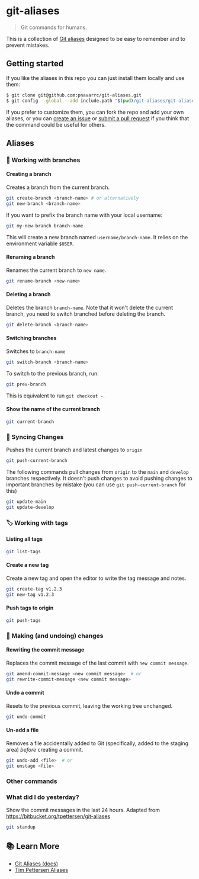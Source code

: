 # git-aliases

> Git commands for humans.

This is a collection of [Git aliases](https://git-scm.com/book/en/v2/Git-Basics-Git-Aliases) designed to be easy to remember and to prevent mistakes.

## Getting started

If you like the aliases in this repo you can just install them locally and use them:

```sh
$ git clone git@github.com:pnavarrc/git-aliases.git
$ git config --global --add include.path "$(pwd)/git-aliases/git-aliases"
```

If you prefer to customize them, you can fork the repo and add your own aliases, or you can [create an issue](https://github.com/pnavarrc/git-aliases/issues) or [submit a pull request](https://github.com/pnavarrc/git-aliases/pulls) if you think that the command could be useful for others.

## Aliases

### 🌱 Working with branches

#### Creating a branch

Creates a branch from the current branch.

```sh
git create-branch <branch-name> # or alternatively
git new-branch <branch-name>
```

If you want to prefix the branch name with your local username:

```sh
git my-new-branch branch-name
```

This will create a new branch named `username/branch-name`. It relies on the environment variable `$USER`.

#### Renaming a branch

Renames the current branch to `new name`.

```sh
git rename-branch <new-name>
```

#### Deleting a branch

Deletes the branch `branch-name`. Note that it won't delete the current branch, you need to switch branched before deleting the branch.

```sh
git delete-branch <branch-name>
```

#### Switching branches

Switches to `branch-name`

```sh
git switch-branch <branch-name>
```

To switch to the previous branch, run:

```sh
git prev-branch
```

This is equivalent to run `git checkout -`.

#### Show the name of the current branch

```sh
git current-branch
```

### 🔄 Syncing Changes

Pushes the current branch and latest changes to `origin`

```sh
git push-current-branch
```

The following commands pull changes from `origin` to the `main` and `develop` branches respectively. It doesn't push changes to avoid pushing changes to important branches by mistake (you can use `git push-current-branch` for this)

```sh
git update-main
git update-develop
```

### 🏷 Working with tags

#### Listing all tags

```sh
git list-tags
```

#### Create a new tag

Create a new tag and open the editor to write the tag message and notes.

```sh
git create-tag v1.2.3
git new-tag v1.2.3
```

#### Push tags to origin

```sh
git push-tags
```

### 📝 Making (and undoing) changes

#### Rewriting the commit message

Replaces the commit message of the last commit with `new commit message`.

```sh
git amend-commit-message <new commit message>  # or
git rewrite-commit-message <new commit message>
```

#### Undo a commit

Resets to the previous commit, leaving the working tree unchanged.

```sh
git undo-commit
```

#### Un-add a file

Removes a file accidentally added to Git (specifically, added to the staging area) _before_ creating a commit.

```sh
git undo-add <file>  # or
git unstage <file>
```

### Other commands

### What did I do yesterday?

Show the commit messages in the last 24 hours. Adapted from https://bitbucket.org/tpettersen/git-aliases

```sh
git standup
```

## 📚 Learn More

- [Git Aliases (docs)](https://git-scm.com/book/en/v2/Git-Basics-Git-Aliases)
- [Tim Pettersen Aliases](https://bitbucket.org/tpettersen/git-aliases)
